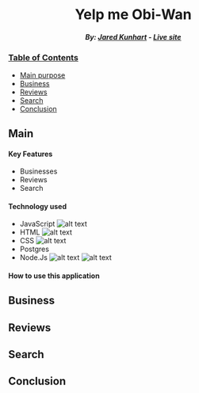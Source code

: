 <h1 align="center"> Yelp me Obi-Wan </h1>

<h5 align="center">  By:  <a href="https://github.com/Jared-Kunhart">Jared Kunhart</a> - <a href="https://yelpmeobiwan.herokuapp.com/"><i>Live site</i></h5>

### Table of Contents
- [Main purpose](#main)
- [Business](#business)
- [Reviews](#reviews)
- [Search](#search)
- [Conclusion](#conclusion)

## Main

#### Key Features
- Businesses
- Reviews
- Search

#### Technology used
- JavaScript ![alt text](https://github.com/abranhe/programming-languages-logos/blob/master/src/javascript/javascript_64x64.png)
- HTML ![alt text](https://github.com/abranhe/programming-languages-logos/blob/master/src/html/html_64x64.png)
- CSS ![alt text](https://github.com/abranhe/programming-languages-logos/blob/master/src/css/css_64x64.png)
- Postgres
- Node.Js
![alt text](https://github.com/abranhe/programming-languages-logos/blob/master/src/react/react_64x64.png)
![alt text](https://github.com/abranhe/programming-languages-logos/blob/master/src/java/java_64x64.png)
  
#### How to use this application

## Business

## Reviews

## Search

## Conclusion
